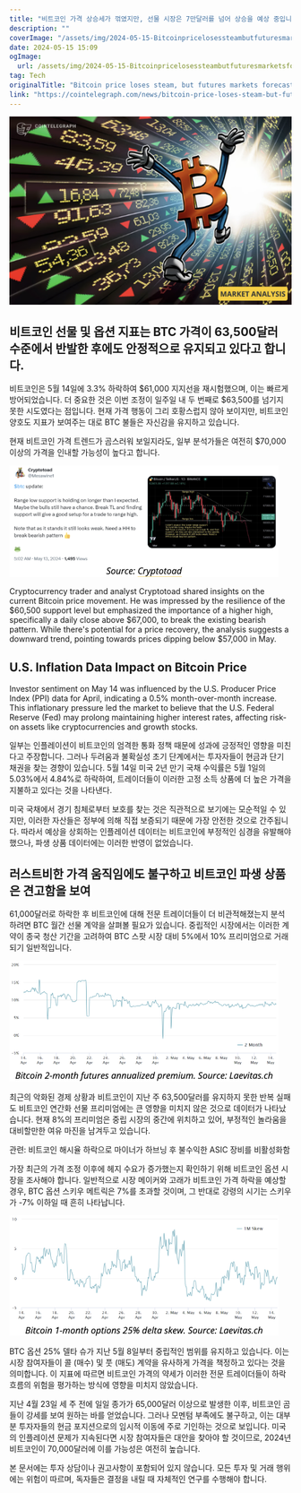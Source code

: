 ```yaml
---
title: "비트코인 가격 상승세가 꺾였지만, 선물 시장은 7만달러를 넘어 상승을 예상 중입니다"
description: ""
coverImage: "/assets/img/2024-05-15-Bitcoinpricelosessteambutfuturesmarketsforecastupsideabove70K_thumbnail.png"
date: 2024-05-15 15:09
ogImage: 
  url: /assets/img/2024-05-15-Bitcoinpricelosessteambutfuturesmarketsforecastupsideabove70K_thumbnail.png
tag: Tech
originalTitle: "Bitcoin price loses steam, but futures markets forecast upside above $70K"
link: "https://cointelegraph.com/news/bitcoin-price-loses-steam-but-futures-markets-forecast-upside-above-70k"
---
```



![Bitcoin Price](/assets/img/2024-05-15-Bitcoinpricelosessteambutfuturesmarketsforecastupsideabove70K_thumbnail.png)

## 비트코인 선물 및 옵션 지표는 BTC 가격이 63,500달러 수준에서 반발한 후에도 안정적으로 유지되고 있다고 합니다.

비트코인은 5월 14일에 3.3% 하락하여 $61,000 지지선을 재시험했으며, 이는 빠르게 방어되었습니다. 더 중요한 것은 이번 조정이 일주일 내 두 번째로 $63,500를 넘기지 못한 시도였다는 점입니다. 현재 가격 행동이 그리 호황스럽지 않아 보이지만, 비트코인 양호도 지표가 보여주는 대로 BTC 불들은 자신감을 유지하고 있습니다.

현재 비트코인 가격 트렌드가 곰스러워 보일지라도, 일부 분석가들은 여전히 $70,000 이상의 가격을 인내할 가능성이 높다고 합니다.



![Bitcoin Price Analysis](/assets/img/2024-05-15-Bitcoinpricelosessteambutfuturesmarketsforecastupsideabove70K_0.png)

Cryptocurrency trader and analyst Cryptotoad shared insights on the current Bitcoin price movement. He was impressed by the resilience of the $60,500 support level but emphasized the importance of a higher high, specifically a daily close above $67,000, to break the existing bearish pattern. While there's potential for a price recovery, the analysis suggests a downward trend, pointing towards prices dipping below $57,000 in May.

## U.S. Inflation Data Impact on Bitcoin Price

Investor sentiment on May 14 was influenced by the U.S. Producer Price Index (PPI) data for April, indicating a 0.5% month-over-month increase. This inflationary pressure led the market to believe that the U.S. Federal Reserve (Fed) may prolong maintaining higher interest rates, affecting risk-on assets like cryptocurrencies and growth stocks.



일부는 인플레이션이 비트코인의 엄격한 통화 정책 때문에 성과에 긍정적인 영향을 미친다고 주장합니다. 그러나 두려움과 불확실성 초기 단계에서는 투자자들이 현금과 단기 채권을 찾는 경향이 있습니다. 5월 14일 미국 2년 만기 국채 수익률은 5월 1일의 5.03%에서 4.84%로 하락하여, 트레이더들이 이러한 고정 소득 상품에 더 높은 가격을 지불하고 있다는 것을 나타낸다.

미국 국채에서 경기 침체로부터 보호를 찾는 것은 직관적으로 보기에는 모순적일 수 있지만, 이러한 자산들은 정부에 의해 직접 보증되기 때문에 가장 안전한 것으로 간주됩니다. 따라서 예상을 상회하는 인플레이션 데이터는 비트코인에 부정적인 심경을 유발해야 했으나, 파생 상품 데이터에는 이러한 반영이 없었습니다.

## 러스트비한 가격 움직임에도 불구하고 비트코인 파생 상품은 견고함을 보여

61,000달러로 하락한 후 비트코인에 대해 전문 트레이더들이 더 비관적해졌는지 분석하려면 BTC 월간 선물 계약을 살펴볼 필요가 있습니다. 중립적인 시장에서는 이러한 계약이 종국 청산 기간을 고려하여 BTC 스팟 시장 대비 5%에서 10% 프리미엄으로 거래되기 일반적입니다.




![Bitcoin price analysis](/assets/img/2024-05-15-Bitcoinpricelosessteambutfuturesmarketsforecastupsideabove70K_1.png)

최근의 악화된 경제 상황과 비트코인이 지난 주 63,500달러를 유지하지 못한 반복 실패도 비트코인 연간화 선물 프리미엄에는 큰 영향을 미치지 않은 것으로 데이터가 나타났습니다. 현재 8%의 프리미엄은 중립 시장의 중간에 위치하고 있어, 부정적인 놀라움을 대비할만한 여유 마진을 남겨두고 있습니다.

관련: 비트코인 해시율 하락으로 마이너가 하브닝 후 불수익한 ASIC 장비를 비활성화함

가장 최근의 가격 조정 이후에 헤지 수요가 증가했는지 확인하기 위해 비트코인 옵션 시장을 조사해야 합니다. 일반적으로 시장 메이커와 고래가 비트코인 가격 하락을 예상할 경우, BTC 옵션 스키우 메트릭은 7%를 초과할 것이며, 그 반대로 강령의 시기는 스키우가 -7% 이하일 때 흔히 나타납니다.




![Bitcoin Price](/assets/img/2024-05-15-Bitcoinpricelosessteambutfuturesmarketsforecastupsideabove70K_2.png)

BTC 옵션 25% 델타 슈가 지난 5월 8일부터 중립적인 범위를 유지하고 있습니다. 이는 시장 참여자들이 콜 (매수) 및 풋 (매도) 계약을 유사하게 가격을 책정하고 있다는 것을 의미합니다. 이 지표에 따르면 비트코인 가격의 약세가 이러한 전문 트레이더들이 하락 흐름의 위험을 평가하는 방식에 영향을 미치지 않았습니다.

지난 4월 23일 세 주 전에 일일 종가가 65,000달러 이상으로 발생한 이후, 비트코인 곰들이 강세를 보여 원하는 바를 얻었습니다. 그러나 모멘텀 부족에도 불구하고, 이는 대부분 투자자들의 현금 포지션으로의 임시적 이동에 주로 기인하는 것으로 보입니다. 미국의 인플레이션 문제가 지속된다면 시장 참여자들은 대안을 찾아야 할 것이므로, 2024년 비트코인이 70,000달러에 이를 가능성은 여전히 높습니다.

본 문서에는 투자 상담이나 권고사항이 포함되어 있지 않습니다. 모든 투자 및 거래 행위에는 위험이 따르며, 독자들은 결정을 내릴 때 자체적인 연구를 수행해야 합니다.